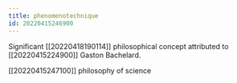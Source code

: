 ```yaml
---
title: phenomenotechnique
id: 20220415246900
---
```


Significant [[20220418190114]] philosophical concept attributed to [[20220415224900]] Gaston Bachelard.

[[20220415247100]] philosophy of science
